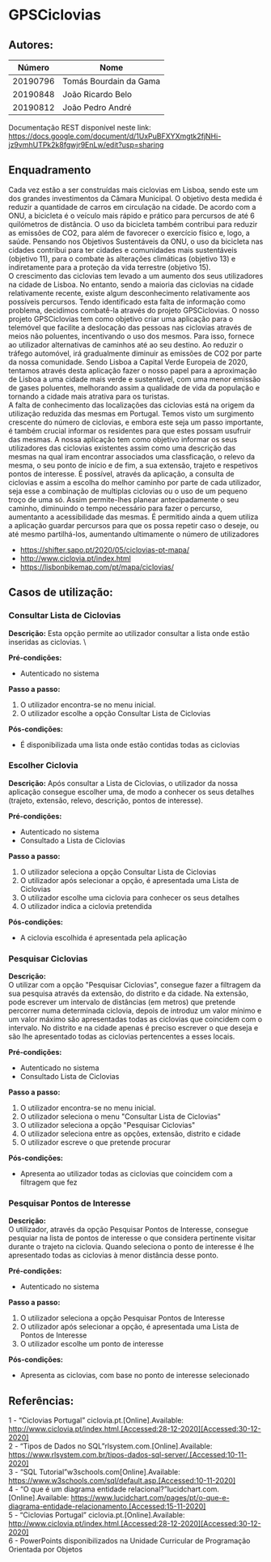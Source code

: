# GPSCiclovias



## Autores:

| Número | Nome |
|--------|------|
|  20190796  | Tomás Bourdain da Gama |
|  20190848  | João Ricardo Belo |
|  20190812  | João Pedro André |

Documentação REST disponível neste link:
https://docs.google.com/document/d/1UxPuBFXYXmgtk2fjNHi-jz9vmhUTPk2k8fgwjr9EnLw/edit?usp=sharing

## Enquadramento
  Cada vez estão a ser construídas mais ciclovias em Lisboa, sendo este um dos grandes investimentos da Câmara Municipal. O objetivo desta medida é reduzir a quantidade de carros em circulação na cidade. De acordo com a ONU, a bicicleta é o veículo mais rápido e prático para percursos de até 6 quilómetros de distância. O uso da bicicleta também contribui para reduzir as emissões de CO2, para além de favorecer o exercício físico e, logo, a saúde. Pensando nos Objetivos Sustentáveis da ONU, o uso da bicicleta nas cidades contribui para ter cidades e comunidades mais sustentáveis (objetivo 11), para o combate às alterações climáticas (objetivo 13) e indiretamente para a proteção da vida terrestre (objetivo 15).\
  O crescimento das ciclovias tem levado a um aumento dos seus utilizadores na cidade de Lisboa. No entanto, sendo a maioria das ciclovias na cidade relativamente recente, existe algum desconhecimento relativamente aos possíveis percursos. Tendo identificado esta falta de informação como problema, decidimos combatê-la através do projeto GPSCiclovias.
  O nosso projeto GPSCiclovias tem como objetivo criar uma aplicação para o telemóvel que facilite a deslocação das pessoas nas ciclovias através de meios não poluentes, incentivando o uso dos mesmos. Para isso, fornece ao utilizador alternativas de caminhos até ao seu destino. Ao reduzir o tráfego automóvel, irá gradualmente diminuir as emissões de CO2 por parte da nossa comunidade. Sendo Lisboa a Capital Verde Europeia de 2020, tentamos através desta aplicação fazer o nosso papel para a aproximação de Lisboa a uma cidade mais verde e sustentável, com uma menor emissão de gases poluentes, melhorando assim a qualidade de vida da população e tornando a cidade mais atrativa para os turistas.\
  A falta de conhecimento das localizações das ciclovias está na origem da utilização reduzida das mesmas em Portugal. Temos visto um surgimento crescente do número de ciclovias, e embora este seja um passo importante, é também crucial informar os residentes para que estes possam usufruir das mesmas. A nossa aplicação tem como objetivo informar os seus utilizadores das ciclovias existentes assim como uma descrição das mesmas na qual iram encontrar associados uma classficação, o relevo da mesma, o seu ponto de início e de fim, a sua extensão, trajeto e respetivos pontos de interesse. É possível, através da aplicação, a consulta de ciclovias e assim a escolha do melhor caminho por parte de cada utilizador, seja esse a combinação de multiplas ciclovias ou o uso de um pequeno troço de uma só. Assim permite-lhes planear antecipadamente o seu caminho, diminuindo o tempo necessário para fazer o percurso, aumentanto a acessibilidade das mesmas. É permitido ainda a quem utiliza a aplicação guardar percursos para que os possa repetir caso o deseje, ou até mesmo partilhá-los, aumentando ultimamente o número de utilizadores
  
  
- https://shifter.sapo.pt/2020/05/ciclovias-pt-mapa/
- http://www.ciclovia.pt/index.html
- https://lisbonbikemap.com/pt/mapa/ciclovias/


## Casos de utilização: 

### Consultar Lista de Ciclovias
**Descrição:** 
Esta opção permite ao utilizador consultar a lista onde estão inseridas as ciclovias. \

**Pré-condições:**
- Autenticado no sistema 

**Passo a passo:**
1. O utilizador encontra-se no menu inicial.
2. O utilizador escolhe a opção Consultar Lista de Ciclovias

**Pós-condições:**
- É disponibilizada uma lista onde estão contidas todas as ciclovias


### Escolher Ciclovia
**Descrição:** 
 Após consultar a Lista de Ciclovias, o utilizador da nossa aplicação consegue escolher uma, de modo a conhecer os seus detalhes (trajeto, extensão, relevo, descrição, pontos de interesse). 

**Pré-condições:**
- Autenticado no sistema 
- Consultado a Lista de Ciclovias   

**Passo a passo:**
1. O utilizador seleciona a opção Consultar Lista de Ciclovias
2. O utilizador após selecionar a opção, é apresentada uma Lista de Ciclovias
3. O utilizador escolhe uma ciclovia para conhecer os seus detalhes 
4. O utilizador indica a ciclovia pretendida

**Pós-condições:**
- A ciclovia escolhida é apresentada pela aplicação


### Pesquisar Ciclovias 
**Descrição:** \
O utilizar com a opção "Pesquisar Ciclovias", consegue fazer a filtragem  da sua pesquisa através da extensão, do distrito e da cidade. Na extensão, pode escrever um intervalo de distâncias (em metros) que pretende percorrer numa determinada ciclovia, depois de introduz um valor mínimo e um valor máximo são apresentadas todas as ciclovias que coincidem com o intervalo. No distrito e na cidade apenas é preciso escrever o que deseja e são lhe apresentado todas as ciclovias pertencentes a esses locais.

**Pré-condições:**
- Autenticado no sistema
- Consultado Lista de Ciclovias

**Passo a passo:**
1. O utilizador encontra-se no menu inicial.
2. O utilizador seleciona o menu "Consultar Lista de Ciclovias"
3. O utilizador seleciona a opção "Pesquisar Ciclovias"
4. O utilizador seleciona entre as opções, extensão, distrito e cidade
5. O utilizador escreve o que pretende procurar

**Pós-condições:**
- Apresenta ao utilizador todas as ciclovias que coincidem com a filtragem que fez


### Pesquisar Pontos de Interesse
**Descrição:** \
O utilizador, através da opção Pesquisar Pontos de Interesse, consegue pesquiar na lista de pontos de interesse o que considera pertinente visitar durante o trajeto na ciclovia. Quando seleciona o ponto de interesse é lhe apresentado todas as ciclovias à menor distância desse ponto.

**Pré-condições:**
- Autenticado no sistema

**Passo a passo:**
1. O utilizador seleciona a opção Pesquisar Pontos de Interesse
2. O utilizador após selecionar a opção, é apresentada uma Lista de Pontos de Interesse
3. O utilizador escolhe um ponto de interesse 


**Pós-condições:**
- Apresenta as ciclovias, com base no ponto de interesse selecionado 



## Referências:
1 - “Ciclovias Portugal” ciclovia.pt.[Online].Available: http://www.ciclovia.pt/index.html.[Accessed:28-12-2020][Accessed:30-12-2020] \
2 - “Tipos de Dados no SQL”rlsystem.com.[Online].Available: https://www.rlsystem.com.br/tipos-dados-sql-server/.[Accessed:10-11-2020] \
3 - “SQL Tutorial”w3schools.com[Online].Available: https://www.w3schools.com/sql/default.asp.[Accessed:10-11-2020] \
4 - “O que é um diagrama entidade relacional?”lucidchart.com.[Online].Available: https://www.lucidchart.com/pages/pt/o-que-e-diagrama-entidade-relacionamento.[Accessed:15-11-2020] \
5 - “Ciclovias Portugal” ciclovia.pt.[Online].Available: http://www.ciclovia.pt/index.html.[Accessed:28-12-2020][Accessed:30-12-2020] \
6 - PowerPoints disponibilizados na Unidade Curricular de Programação Orientada por Objetos

